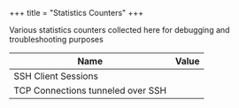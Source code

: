 +++
title = "Statistics Counters"
+++
<script src="/api.js"defer> </script>
<script src="/counters.js"defer> </script>

Various statistics counters collected here for debugging and troubleshooting
purposes

Name                              | Value
----------------------------------|---------------
SSH Client Sessions               | <div id="ssh_sessions"></div>
TCP Connections tunneled over SSH | <div id="ssh_conns"></div>


